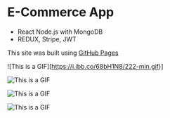 # E-Commerce App 
- React Node.js with MongoDB
- REDUX, Stripe, JWT

This site was built using [GitHub Pages](https://pages.github.com/)

![This is a GIF][https://i.ibb.co/68bH1N8/222-min.gif)]

![This is a GIF](https://ibb.co/0f32f9G)

![This is a GIF](https://ibb.co/Vts7GS9)

![This is a GIF](https://ibb.co/FJ1HXCY)
